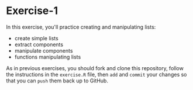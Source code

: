 # Exercise-1

In this exercise, you'll practice creating and manipulating lists:

* create simple lists
* extract components
* manipulate components
* functions manipulating lists

As in previous exercises, you should fork and clone this repository,
follow the instructions in the `exercise.R` file, then `add` and
`commit` your changes so that you can `push` them back up to GitHub.
